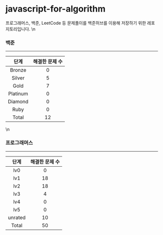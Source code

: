 
# javascript-for-algorithm

프로그래머스, 백준, LeetCode 등 문제풀이를 백준허브를 이용해 저장하기 위한 레포지토리입니다.
\n
  ### 백준
  ---
  |   단계   | 해결한 문제 수 |
  | :------: | :------------: |
  |  Bronze  |       0        |
  |  Silver  |       5        |
  |   Gold   |       7          |
  | Platinum |       0      |
  | Diamond  |       0       |
  |   Ruby   |       0          |
  |  Total   |       12         |
  \n
  ### 프로그래머스
  ---
  |   단계   | 해결한 문제 수 |
  | :------: | :------------:           |
  |   lv0    |       0        |
  |   lv1    |       18        |
  |   lv2    |       18        |
  |   lv3    |       4        |
  |   lv4    |       0        |
  |   lv5    |       0        |
  |  unrated |       10    |
  |  Total   |       50           |
  